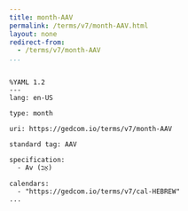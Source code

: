 ```yaml
---
title: month-AAV
permalink: /terms/v7/month-AAV.html
layout: none
redirect-from:
  - /terms/v7/month-AAV
...
```


```

%YAML 1.2
---
lang: en-US

type: month

uri: https://gedcom.io/terms/v7/month-AAV

standard tag: AAV

specification:
  - Av (אָב)

calendars:
  - "https://gedcom.io/terms/v7/cal-HEBREW"
...

```
